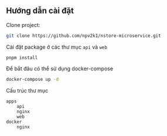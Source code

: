 ## Hướng dẫn cài đặt

Clone project:

```bash
git clone https://github.com/npv2k1/nstore-microservice.git
```

Cài đặt package ở các thư mục `api` và `web`

```
pnpm install
```

Để bắt đâu có thể sử dụng docker-compose

```bash
docker-compose up -d
```

Cấu trúc thư mục

```
apps
    api
    nginx
    web
docker
    nginx
```
